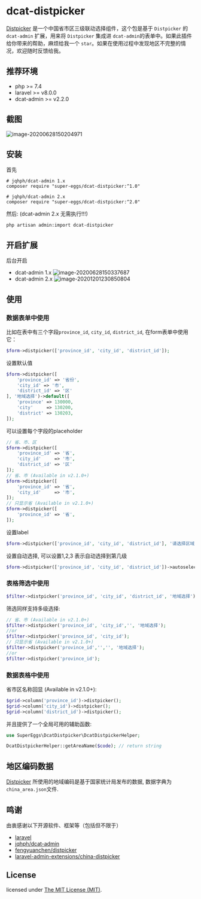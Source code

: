 # dcat-distpicker

[Distpicker](https://github.com/fengyuanchen/distpicker) 是一个中国省市区三级联动选择组件，这个包是基于 `Distpicker` 的 `dcat-admin`
扩展，用来将 `Distpicker` 集成进 `dcat-admin`的表单中。如果此插件给你带来的帮助，麻烦给我一个 `star`。如果在使用过程中发现地区不完整的情况，欢迎随时反馈给我。

## 推荐环境

- php >= 7.4
- laravel >= v8.0.0
- dcat-admin >= v2.2.0

## 截图

![image-20200628150204971](https://tva1.sinaimg.cn/large/007S8ZIlly1gg80kgiwpcj32000iajt9.jpg)

## 安装

首先

```shell
# jqhph/dcat-admin 1.x
composer require "super-eggs/dcat-distpicker:^1.0"

# jqhph/dcat-admin 2.x
composer require "super-eggs/dcat-distpicker:^2.0"
```

然后: (dcat-admin 2.x 无需执行!!!)

```shell
php artisan admin:import dcat-distpicker
```

## 开启扩展

后台开启

- dcat-admin 1.x
  ![image-20200628150337687](https://tva1.sinaimg.cn/large/007S8ZIlly1gg80m0xbf8j321m0iaq5b.jpg)
- dcat-admin 2.x
  ![image-20201201230850804](https://i.loli.net/2020/12/01/cqbR7FIiErZTzeY.png)

## 使用

### 数据表单中使用

比如在表中有三个字段`province_id`, `city_id`, `district_id`, 在form表单中使用它：

```php
$form->distpicker(['province_id', 'city_id', 'district_id']);
```

设置默认值

```php
$form->distpicker([
    'province_id' => '省份',
    'city_id' => '市',
    'district_id' => '区'
], '地域选择')->default([
    'province' => 130000,
    'city'     => 130200,
    'district' => 130203,
]);
```

可以设置每个字段的placeholder

```php
// 省、市、区
$form->distpicker([
    'province_id' => '省',
    'city_id'     => '市',
    'district_id' => '区'
]);
// 省、市 (Available in v2.1.0+)
$form->distpicker([
    'province_id' => '省',
    'city_id'     => '市',
]);
// 只显示省 (Available in v2.1.0+)
$form->distpicker([
    'province_id' => '省',
]);
```

设置label

```php
$form->distpicker(['province_id', 'city_id', 'district_id'], '请选择区域');
```

设置自动选择, 可以设置1,2,3 表示自动选择到第几级

```php
$form->distpicker(['province_id', 'city_id', 'district_id'])->autoselect(1);
```

### 表格筛选中使用

```php
$filter->distpicker('province_id', 'city_id', 'district_id', '地域选择');
```

筛选同样支持多级选择:

```php
// 省、市 (Available in v2.1.0+)
$filter->distpicker('province_id', 'city_id','', '地域选择');
//or
$filter->distpicker('province_id', 'city_id');
// 只显示省 (Available in v2.1.0+)
$filter->distpicker('province_id','','', '地域选择');
//or
$filter->distpicker('province_id');
```

### 数据表格中使用

省市区名称回显 (Available in v2.1.0+):

```php
$grid->column('province_id')->distpicker();
$grid->column('city_id')->distpicker();
$grid->column('district_id')->distpicker();
```

并且提供了一个全局可用的辅助函数:

```php
use SuperEggs\DcatDistpicker\DcatDistpickerHelper;

DcatDistpickerHelper::getAreaName($code); // return string
```

## 地区编码数据

[Distpicker](https://github.com/fengyuanchen/distpicker) 所使用的地域编码是基于国家统计局发布的数据, 数据字典为`china_area.json`文件.

## 鸣谢

由衷感谢以下开源软件、框架等（包括但不限于）

- [laravel](https://laravel.com)
- [jqhph/dcat-admin](https://github.com/jqhph/dcat-admin)
- [fengyuanchen/distpicker](https://github.com/fengyuanchen/distpicker)
- [laravel-admin-extensions/china-distpicker](https://github.com/laravel-admin-extensions/china-distpicker)

License
------------
licensed under [The MIT License (MIT)](LICENSE).
